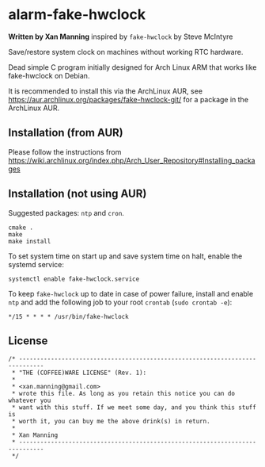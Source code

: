 alarm-fake-hwclock
==================

**Written by Xan Manning** inspired by `fake-hwclock` by Steve McIntyre

Save/restore system clock on machines without working RTC hardware.

Dead simple C program initially designed for Arch Linux ARM that works like fake-hwclock on Debian.

It is recommended to install this via the ArchLinux AUR, see https://aur.archlinux.org/packages/fake-hwclock-git/ for a package in the ArchLinux AUR.


Installation (from AUR)
-----------------------

Please follow the instructions from https://wiki.archlinux.org/index.php/Arch_User_Repository#Installing_packages



Installation (not using AUR)
----------------------------

Suggested packages: `ntp` and `cron`.

	cmake .
	make
	make install


To set system time on start up and save system time on halt, enable the systemd service:

	systemctl enable fake-hwclock.service


To keep `fake-hwclock` up to date in case of power failure, install and enable `ntp` and add the following job to your root `crontab` (`sudo crontab -e`):

	*/15 * * * * /usr/bin/fake-hwclock



License
-------

	/* -----------------------------------------------------------------------------
	 * "THE (COFFEE)WARE LICENSE" (Rev. 1):
	 * 
	 * <xan.manning@gmail.com> 
	 * wrote this file. As long as you retain this notice you can do whatever you
	 * want with this stuff. If we meet some day, and you think this stuff is
	 * worth it, you can buy me the above drink(s) in return.
	 *
	 * Xan Manning
	 * ----------------------------------------------------------------------------- 
	 */
